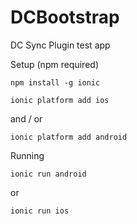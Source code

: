 # DCBootstrap
DC Sync Plugin test app



Setup  (npm required)
```
npm install -g ionic
```
```
ionic platform add ios
```
and / or 
```
ionic platform add android
```
Running

```
ionic run android 
```
or
```
ionic run ios
```


